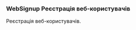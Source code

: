 
<meta http-equiv="Content-Type" content="text/html; charset=utf-8">
<h3>WebSignup Реєстрація веб-користувачів</h3>
Реєстрація веб-користувачів.
